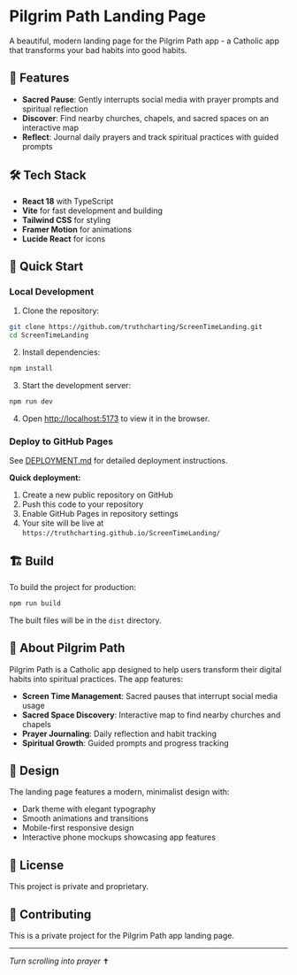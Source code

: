 # Pilgrim Path Landing Page

A beautiful, modern landing page for the Pilgrim Path app - a Catholic app that transforms your bad habits into good habits.

## 🚀 Features

- **Sacred Pause**: Gently interrupts social media with prayer prompts and spiritual reflection
- **Discover**: Find nearby churches, chapels, and sacred spaces on an interactive map
- **Reflect**: Journal daily prayers and track spiritual practices with guided prompts

## 🛠️ Tech Stack

- **React 18** with TypeScript
- **Vite** for fast development and building
- **Tailwind CSS** for styling
- **Framer Motion** for animations
- **Lucide React** for icons

## 🚀 Quick Start

### Local Development

1. Clone the repository:
```bash
git clone https://github.com/truthcharting/ScreenTimeLanding.git
cd ScreenTimeLanding
```

2. Install dependencies:
```bash
npm install
```

3. Start the development server:
```bash
npm run dev
```

4. Open [http://localhost:5173](http://localhost:5173) to view it in the browser.

### Deploy to GitHub Pages

See [DEPLOYMENT.md](./DEPLOYMENT.md) for detailed deployment instructions.

**Quick deployment:**
1. Create a new public repository on GitHub
2. Push this code to your repository
3. Enable GitHub Pages in repository settings
4. Your site will be live at `https://truthcharting.github.io/ScreenTimeLanding/`

## 🏗️ Build

To build the project for production:

```bash
npm run build
```

The built files will be in the `dist` directory.

## 📱 About Pilgrim Path

Pilgrim Path is a Catholic app designed to help users transform their digital habits into spiritual practices. The app features:

- **Screen Time Management**: Sacred pauses that interrupt social media usage
- **Sacred Space Discovery**: Interactive map to find nearby churches and chapels
- **Prayer Journaling**: Daily reflection and habit tracking
- **Spiritual Growth**: Guided prompts and progress tracking

## 🎨 Design

The landing page features a modern, minimalist design with:
- Dark theme with elegant typography
- Smooth animations and transitions
- Mobile-first responsive design
- Interactive phone mockups showcasing app features

## 📄 License

This project is private and proprietary.

## 🤝 Contributing

This is a private project for the Pilgrim Path app landing page.

---

*Turn scrolling into prayer* ✝️
